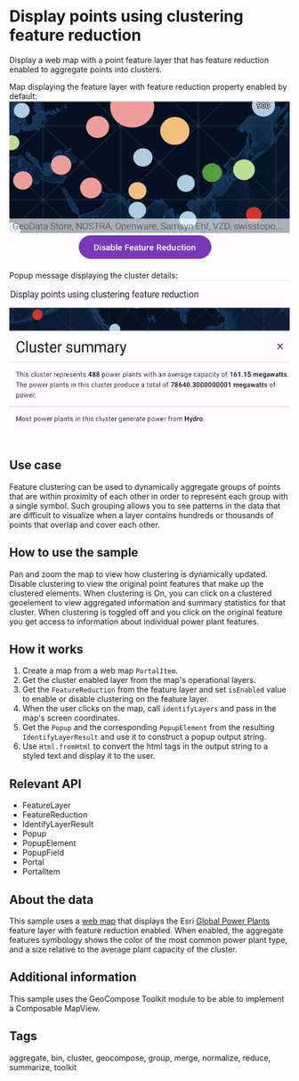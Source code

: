 # Display points using clustering feature reduction

Display a web map with a point feature layer that has feature reduction enabled to aggregate points into clusters.

Map displaying the feature layer with feature reduction property enabled by default:
![Feature reduction map](display-points-using-clustering-feature-reduction-main.png)

Popup message displaying the cluster details:
![Cluster details popup](display-points-using-clustering-feature-reduction-popup.png)

## Use case

Feature clustering can be used to dynamically aggregate groups of points that are within proximity of each other in order to represent each group with a single symbol. Such grouping allows you to see patterns in the data that are difficult to visualize when a layer contains hundreds or thousands of points that overlap and cover each other.

## How to use the sample

Pan and zoom the map to view how clustering is dynamically updated. Disable clustering to view the original point features that make up the clustered elements. When clustering is On, you can click on a clustered geoelement to view aggregated information and summary statistics for that cluster. When clustering is toggled off and you click on the original feature you get access to information about individual power plant features.

## How it works

1. Create a map from a web map `PortalItem`.
2. Get the cluster enabled layer from the map's operational layers.
3. Get the `FeatureReduction` from the feature layer and set `isEnabled` value to enable or disable clustering on the feature layer.
4. When the user clicks on the map, call `identifyLayers` and pass in the map's screen coordinates.
5. Get the `Popup` and the corresponding `PopupElement` from the resulting `IdentifyLayerResult` and use it to construct a popup output string.
6. Use `Html.fromHtml` to convert the html tags in the output string to a styled text and display it to the user.

## Relevant API

* FeatureLayer
* FeatureReduction
* IdentifyLayerResult
* Popup
* PopupElement
* PopupField
* Portal
* PortalItem

## About the data

This sample uses a [web map](https://www.arcgis.com/home/item.html?id=8916d50c44c746c1aafae001552bad23) that displays the Esri [Global Power Plants](https://www.arcgis.com/home/item.html?id=eb54b44c65b846cca12914b87b315169) feature layer with feature reduction enabled. When enabled, the aggregate features symbology shows the color of the most common power plant type, and a size relative to the average plant capacity of the cluster.

## Additional information

This sample uses the GeoCompose Toolkit module to be able to implement a Composable MapView.

## Tags

aggregate, bin, cluster, geocompose, group, merge, normalize, reduce, summarize, toolkit
